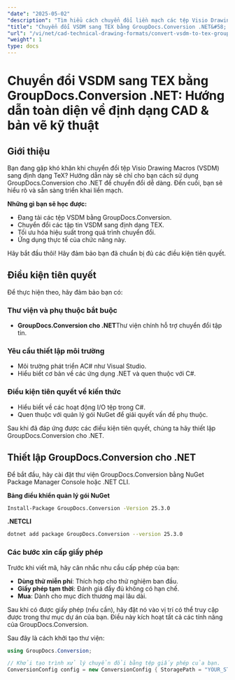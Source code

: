 ```yaml
---
"date": "2025-05-02"
"description": "Tìm hiểu cách chuyển đổi liền mạch các tệp Visio Drawing Macros (VSDM) sang định dạng TeX bằng GroupDocs.Conversion cho .NET. Khám phá các phương pháp hay nhất và ứng dụng thực tế."
"title": "Chuyển đổi VSDM sang TEX bằng GroupDocs.Conversion .NET&#58; Hướng dẫn toàn diện về định dạng CAD & bản vẽ kỹ thuật"
"url": "/vi/net/cad-technical-drawing-formats/convert-vsdm-to-tex-groupdocs-net/"
"weight": 1
type: docs
---
```

# Chuyển đổi VSDM sang TEX bằng GroupDocs.Conversion .NET: Hướng dẫn toàn diện về định dạng CAD & bản vẽ kỹ thuật

## Giới thiệu
Bạn đang gặp khó khăn khi chuyển đổi tệp Visio Drawing Macros (VSDM) sang định dạng TeX? Hướng dẫn này sẽ chỉ cho bạn cách sử dụng GroupDocs.Conversion cho .NET để chuyển đổi dễ dàng. Đến cuối, bạn sẽ hiểu rõ và sẵn sàng triển khai liền mạch.

**Những gì bạn sẽ học được:**
- Đang tải các tệp VSDM bằng GroupDocs.Conversion.
- Chuyển đổi các tập tin VSDM sang định dạng TEX.
- Tối ưu hóa hiệu suất trong quá trình chuyển đổi.
- Ứng dụng thực tế của chức năng này.

Hãy bắt đầu thôi! Hãy đảm bảo bạn đã chuẩn bị đủ các điều kiện tiên quyết.

## Điều kiện tiên quyết
Để thực hiện theo, hãy đảm bảo bạn có:

### Thư viện và phụ thuộc bắt buộc
- **GroupDocs.Conversion cho .NET**Thư viện chính hỗ trợ chuyển đổi tập tin.

### Yêu cầu thiết lập môi trường
- Môi trường phát triển AC# như Visual Studio.
- Hiểu biết cơ bản về các ứng dụng .NET và quen thuộc với C#.

### Điều kiện tiên quyết về kiến thức
- Hiểu biết về các hoạt động I/O tệp trong C#.
- Quen thuộc với quản lý gói NuGet để giải quyết vấn đề phụ thuộc.

Sau khi đã đáp ứng được các điều kiện tiên quyết, chúng ta hãy thiết lập GroupDocs.Conversion cho .NET.

## Thiết lập GroupDocs.Conversion cho .NET
Để bắt đầu, hãy cài đặt thư viện GroupDocs.Conversion bằng NuGet Package Manager Console hoặc .NET CLI.

**Bảng điều khiển quản lý gói NuGet**
```bash
Install-Package GroupDocs.Conversion -Version 25.3.0
```

**\.NETCLI**
```bash
dotnet add package GroupDocs.Conversion --version 25.3.0
```

### Các bước xin cấp giấy phép
Trước khi viết mã, hãy cân nhắc nhu cầu cấp phép của bạn:
- **Dùng thử miễn phí**: Thích hợp cho thử nghiệm ban đầu.
- **Giấy phép tạm thời**: Đánh giá đầy đủ không có hạn chế.
- **Mua**: Dành cho mục đích thương mại lâu dài.

Sau khi có được giấy phép (nếu cần), hãy đặt nó vào vị trí có thể truy cập được trong thư mục dự án của bạn. Điều này kích hoạt tất cả các tính năng của GroupDocs.Conversion.

Sau đây là cách khởi tạo thư viện:
```csharp
using GroupDocs.Conversion;

// Khởi tạo trình xử lý chuyển đổi bằng tệp giấy phép của bạn.
ConversionConfig config = new ConversionConfig { StoragePath = "YOUR_STORAGE_PATH\